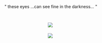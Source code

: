 ‎<p align="center">‎ 
" these eyes ...can see fine in the darkness... "
</p>
 ‎ ‎ ‎ ‎ ‎
‎ ‎ ‎ ‎ 
<p align="center">
  <a href="https://github.com/eternalmangekyo"><img src="https://i.ibb.co/bb2ffvL/Untitled-Project.jpg"/></a>
</p>

<div></div>

<h5 align="center">
  <img src=https://komarev.com/ghpvc/?username=eternalmangekyo&style=flat-square&label=wielders&color=grey>
</h5>‎ ‎ 
